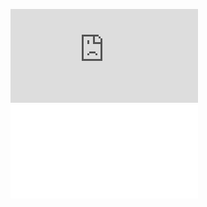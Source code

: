 ![Compiled pdf](http://github.com/JayceHN/bbc.com/blob/master/INGI1341_P2.pdf)
![Compiled pdf](./INGI1341_P2.pdf)
<object width="400" height="400" data="http://github.com/JayceHN/bbc.com/blob/master/INGI1341_P2.pdf"></object>
